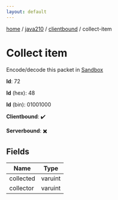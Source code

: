 ```yaml
---
layout: default
---
```


[home](/)  /  [java210](/protocol/java210)  /  [clientbound](/protocol/java210/clientbound)  /  collect-item

# Collect item

Encode/decode this packet in [Sandbox](../../../sandbox/java210#Clientbound.CollectItem)

**Id**: 72

**Id** (hex): 48

**Id** (bin): 01001000

**Clientbound**: ✔️

**Serverbound**: ✖️

## Fields

Name | Type
---|---
collected | varuint
collector | varuint
